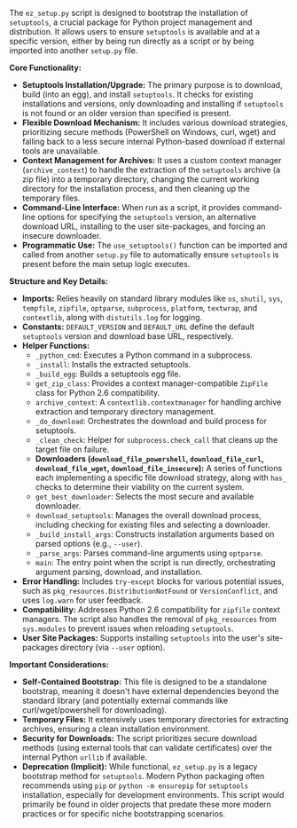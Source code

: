 The `ez_setup.py` script is designed to bootstrap the installation of `setuptools`, a crucial package for Python project management and distribution. It allows users to ensure `setuptools` is available and at a specific version, either by being run directly as a script or by being imported into another `setup.py` file.

**Core Functionality:**

*   **Setuptools Installation/Upgrade:** The primary purpose is to download, build (into an egg), and install `setuptools`. It checks for existing installations and versions, only downloading and installing if `setuptools` is not found or an older version than specified is present.
*   **Flexible Download Mechanism:** It includes various download strategies, prioritizing secure methods (PowerShell on Windows, curl, wget) and falling back to a less secure internal Python-based download if external tools are unavailable.
*   **Context Management for Archives:** It uses a custom context manager (`archive_context`) to handle the extraction of the `setuptools` archive (a zip file) into a temporary directory, changing the current working directory for the installation process, and then cleaning up the temporary files.
*   **Command-Line Interface:** When run as a script, it provides command-line options for specifying the `setuptools` version, an alternative download URL, installing to the user site-packages, and forcing an insecure downloader.
*   **Programmatic Use:** The `use_setuptools()` function can be imported and called from another `setup.py` file to automatically ensure `setuptools` is present before the main setup logic executes.

**Structure and Key Details:**

*   **Imports:** Relies heavily on standard library modules like `os`, `shutil`, `sys`, `tempfile`, `zipfile`, `optparse`, `subprocess`, `platform`, `textwrap`, and `contextlib`, along with `distutils.log` for logging.
*   **Constants:** `DEFAULT_VERSION` and `DEFAULT_URL` define the default `setuptools` version and download base URL, respectively.
*   **Helper Functions:**
    *   `_python_cmd`: Executes a Python command in a subprocess.
    *   `_install`: Installs the extracted setuptools.
    *   `_build_egg`: Builds a setuptools egg file.
    *   `get_zip_class`: Provides a context manager-compatible `ZipFile` class for Python 2.6 compatibility.
    *   `archive_context`: A `contextlib.contextmanager` for handling archive extraction and temporary directory management.
    *   `_do_download`: Orchestrates the download and build process for setuptools.
    *   `_clean_check`: Helper for `subprocess.check_call` that cleans up the target file on failure.
    *   **Downloaders (`download_file_powershell`, `download_file_curl`, `download_file_wget`, `download_file_insecure`):** A series of functions each implementing a specific file download strategy, along with `has_` checks to determine their viability on the current system.
    *   `get_best_downloader`: Selects the most secure and available downloader.
    *   `download_setuptools`: Manages the overall download process, including checking for existing files and selecting a downloader.
    *   `_build_install_args`: Constructs installation arguments based on parsed options (e.g., `--user`).
    *   `_parse_args`: Parses command-line arguments using `optparse`.
    *   `main`: The entry point when the script is run directly, orchestrating argument parsing, download, and installation.
*   **Error Handling:** Includes `try-except` blocks for various potential issues, such as `pkg_resources.DistributionNotFound` or `VersionConflict`, and uses `log.warn` for user feedback.
*   **Compatibility:** Addresses Python 2.6 compatibility for `zipfile` context managers. The script also handles the removal of `pkg_resources` from `sys.modules` to prevent issues when reloading `setuptools`.
*   **User Site Packages:** Supports installing `setuptools` into the user's site-packages directory (via `--user` option).

**Important Considerations:**

*   **Self-Contained Bootstrap:** This file is designed to be a standalone bootstrap, meaning it doesn't have external dependencies beyond the standard library (and potentially external commands like curl/wget/powershell for downloading).
*   **Temporary Files:** It extensively uses temporary directories for extracting archives, ensuring a clean installation environment.
*   **Security for Downloads:** The script prioritizes secure download methods (using external tools that can validate certificates) over the internal Python `urllib` if available.
*   **Deprecation (Implicit):** While functional, `ez_setup.py` is a legacy bootstrap method for `setuptools`. Modern Python packaging often recommends using `pip` or `python -m ensurepip` for `setuptools` installation, especially for development environments. This script would primarily be found in older projects that predate these more modern practices or for specific niche bootstrapping scenarios.